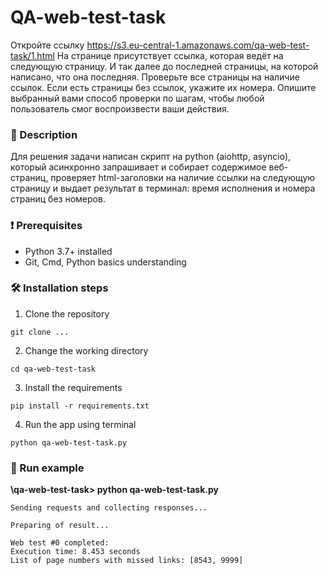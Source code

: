 # Q️A-web-test-task

Откройте ссылку https://s3.eu-central-1.amazonaws.com/qa-web-test-task/1.html
На странице присутствует ссылка, которая ведёт на следующую страницу.
И так далее до последней страницы, на которой написано, что она последняя.
Проверьте все страницы на наличие ссылок. Если есть страницы без ссылок, укажите их номера.
Опишите выбранный вами способ проверки по шагам, чтобы любой пользователь смог воспроизвести ваши действия.

### 📓 Description

Для решения задачи написан скрипт на python (aiohttp, asyncio), который асинхронно запрашивает и собирает содержимое веб-страниц, проверяет html-заголовки на наличие ссылки на следующую страницу и выдает результат в терминал: время исполнения и номера страниц без номеров. 

### ❗ Prerequisites 
* Python 3.7+ installed
* Git, Cmd, Python basics understanding

### 🛠️ Installation steps 

1. Clone the repository

```
git clone ...
```

2. Change the working directory

```
cd qa-web-test-task
```

3. Install the requirements

```
pip install -r requirements.txt
```

4. Run the app using terminal

```
python qa-web-test-task.py
```

### 🚀 Run example

**\qa-web-test-task> python qa-web-test-task.py**   
```
Sending requests and collecting responses...

Preparing of result...

Web test #0 completed:
Execution time: 8.453 seconds
List of page numbers with missed links: [8543, 9999]
```